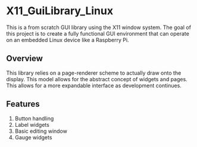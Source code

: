 # X11_GuiLibrary_Linux

This is a from scratch GUI library using the X11 window system. The goal of this project is to create a fully functional GUI environment that can operate on an embedded Linux device like a Raspberry Pi. 

## Overview

This library relies on a page-renderer scheme to actually draw onto the display. This model allows for the abstract concept of widgets and pages. This allows for a more expandable interface as development continues. 

## Features

1. Button handling
2. Label widgets
3. Basic editing window
4. Gauge widgets
